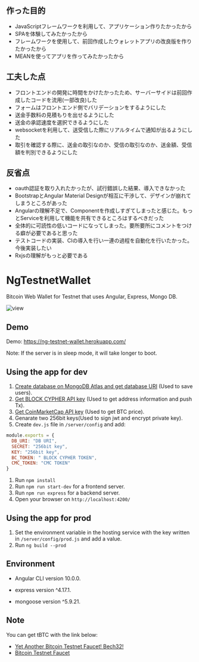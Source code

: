 ## 作った目的
+ JavaScriptフレームワークを利用して、アプリケーション作りたかったから
+ SPAを体験してみたかったから
+ フレームワークを使用して、前回作成したウォレットアプリの改良版を作りたかったから
+ MEANを使ってアプリを作ってみたかったから

## 工夫した点
+ フロントエンドの開発に時間をかけたかったため、サーバーサイドは前回作成したコードを流用(一部改良)した
+ フォームはフロントエンド側でバリデーションをするようにした
+ 送金手数料の見積もりを出せるようにした
+ 送金の承認速度を選択できるようにした
+ websocketを利用して、送受信した際にリアルタイムで通知が出るようにした
+ 取引を確認する際に、送金の取引なのか、受信の取引なのか、送金額、受信額を判別できるようにした

## 反省点
+ oauth認証を取り入れたかったが、試行錯誤した結果、導入できなかった
+ BootstrapとAngular Material Designが相互に干渉して、デザインが崩れてしまうところがあった
+ Angularの理解不足で、Componentを作成しすぎてしまったと感じた。もっとServiceを利用して機能を共有できるところはするべきだった
+ 全体的に可読性の低いコードになってしまった。要所要所にコメントをつける癖が必要であると思った
+ テストコードの実装、CIの導入を行い一連の過程を自動化を行いたかった。今後実装したい
+ Rxjsの理解がもっと必要である

# NgTestnetWallet
Bitcoin Web Wallet for Testnet that uses Angular, Express, Mongo DB.

![view](https://user-images.githubusercontent.com/62182298/88649140-951bfa80-d102-11ea-816b-e3e333ffbfb8.gif)

## Demo
Demo: <https://ng-testnet-wallet.herokuapp.com/>

Note: If the server is in sleep mode, it will take longer to boot.

## Using the app for dev
1. [Create database on MongoDB Atlas and get database URI](https://www.mongodb.com/cloud/atlas) (Used to save users).
1. [Get BLOCK CYPHER API key](https://www.blockcypher.com/) (Used to get address information and push Tx).
1. [Get CoinMarketCap API key](https://coinmarketcap.com/api/) (Used to get BTC price).
1. Genarate two 256bit keys(Used to sign jwt and encrypt private key).
1. Create `dev.js` file in `/server/config` and add:

```golang:dev.js
module.exports = {
  DB_URI: "DB URI",
  SECRET: "256bit key",
  KEY: "256bit key",
  BC_TOKEN: " BLOCK CYPHER TOKEN",
  CMC_TOKEN: "CMC TOKEN"
}
```
1. Run `npm install`
1. Run `npm run start-dev` for a frontend server.
1. Run `npm run express` for a backend server.
1. Open your browser on `http://localhost:4200/`

## Using the app for prod
1. Set the environment variable in the hosting service with the key written in `/server/config/prod.js` and add a value.
1. Run `ng build --prod`

## Environment
+ Angular CLI version 10.0.0.
* express version ^4.17.1.
+ mongoose version ^5.9.21.

## Note
You can get tBTC with the link below:
+ [Yet Another Bitcoin Testnet Faucet! Bech32!](https://testnet-faucet.mempool.co/)
+ [Bitcoin Testnet Faucet](https://bitcoinfaucet.uo1.net/)

